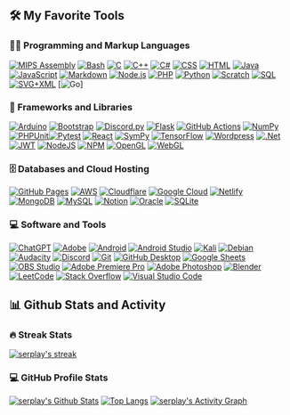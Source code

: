 

🛠️ My Favorite Tools
---------------------

### 👨‍💻 Programming and Markup Languages

[![MIPS Assembly](https://custom-icon-badges.demolab.com/badge/Assembly-525252.svg?logo=asm-hex&logoColor=white)](https://github.com/search?q=user%3ADenverCoder1+language%3Aassembly) [![Bash](https://img.shields.io/badge/Bash-121011.svg?logo=gnu-bash&logoColor=white)](https://github.com/search?q=user%3ADenverCoder1+language%3Abash) [![C](https://custom-icon-badges.demolab.com/badge/C-03599C.svg?logo=c-in-hexagon&logoColor=white)](https://github.com/search?q=user%3ADenverCoder1+language%3Ac) [![C++](https://custom-icon-badges.demolab.com/badge/C++-9C033A.svg?logo=cpp2&logoColor=white)](https://github.com/search?q=user%3ADenverCoder1+language%3Acpp) [![C#](https://custom-icon-badges.demolab.com/badge/C%23-68217A.svg?logo=cs2&logoColor=white)](https://github.com/search?q=user%3ADenverCoder1+language%3Acsharp) [![CSS](https://img.shields.io/badge/CSS-1572B6.svg?logo=css3&logoColor=white)](https://github.com/search?q=user%3ADenverCoder1+language%3Acss) [![HTML](https://img.shields.io/badge/HTML-E34F26.svg?logo=html5&logoColor=white)](https://github.com/search?q=user%3ADenverCoder1+language%3Ahtml) [![Java](https://custom-icon-badges.demolab.com/badge/Java-007396.svg?logo=java&logoColor=white)](https://github.com/search?q=user%3ADenverCoder1+language%3Ajava) [![JavaScript](https://img.shields.io/badge/JavaScript-F7DF1E.svg?logo=javascript&logoColor=black)](https://github.com/search?q=user%3ADenverCoder1+language%3Ajavascript) [![Markdown](https://img.shields.io/badge/Markdown-000000.svg?logo=markdown&logoColor=white)](https://github.com/search?q=user%3ADenverCoder1+language%3Amarkdown) [![Node.js](https://img.shields.io/badge/Node.js-43853D.svg?logo=node.js&logoColor=white)](https://github.com/search?q=user%3ADenverCoder1+language%3Ajavascript) [![PHP](https://img.shields.io/badge/PHP-777BB4.svg?logo=php&logoColor=white)](https://github.com/search?q=user%3ADenverCoder1+language%3Aphp) [![Python](https://img.shields.io/badge/Python-14354C.svg?logo=python&logoColor=white)](https://github.com/search?q=user%3ADenverCoder1+language%3Apython) [![Scratch](https://img.shields.io/badge/Scratch-4D97FF.svg?logo=scratch&logoColor=white)](https://github.com/search?q=user%3ADenverCoder1+language%3Ascratch) [![SQL](https://custom-icon-badges.demolab.com/badge/SQL-025E8C.svg?logo=database&logoColor=white)](https://github.com/search?q=user%3ADenverCoder1+language%3Asql) [![SVG+XML](https://img.shields.io/badge/SVG%2BXML-e0982c.svg?logo=svg&logoColor=white)](https://github.com/search?q=user%3ADenverCoder1+language%3Asvg) [![Go](https://img.shields.io/badge/go-%2300ADD8.svg?style=for-the-badge&logo=go&logoColor=white)]

### 🧰 Frameworks and Libraries

[![Arduino](https://img.shields.io/badge/-Arduino-00979D?logo=Arduino&logoColor=white)](#) [![Bootstrap](https://img.shields.io/badge/Bootstrap-7952B3.svg?logo=bootstrap&logoColor=white)](#) [![Discord.py](https://custom-icon-badges.demolab.com/badge/Discord.py-0d1620.svg?logo=dpy)](#) [![Flask](https://img.shields.io/badge/Flask-000000.svg?logo=flask&logoColor=white)](#) [![GitHub Actions](https://img.shields.io/badge/GitHub%20Actions-2671E5.svg?logo=github%20actions&logoColor=white)](#) [![NumPy](https://img.shields.io/badge/Numpy-013243.svg?logo=numpy&logoColor=white)](#) [![PHPUnit](https://custom-icon-badges.demolab.com/badge/PHPUnit-366488.svg?logo=test-tube&logoColor=white)](#)[![Pytest](https://img.shields.io/badge/Pytest-0A9EDC.svg?logo=pytest&logoColor=white)](#) [![React](https://img.shields.io/badge/React-20232a.svg?logo=react&logoColor=%2361DAFB)](#) [![SymPy](https://img.shields.io/badge/Sympy-3B5526.svg?logo=sympy&logoColor=white)](#) [![TensorFlow](https://img.shields.io/badge/TensorFlow-FF6F00.svg?logo=TensorFlow&logoColor=white)](#) [![Wordpress](https://img.shields.io/badge/Wordpress-21759B?logo=wordpress&logoColor=white)](#) [![.Net](https://img.shields.io/badge/.NET-5C2D91?style=for-the-badge&logo=.net&logoColor=white)](#) [![JWT](https://img.shields.io/badge/JWT-black?style=for-the-badge&logo=JSON%20web%20tokens)](#) [![NodeJS](https://img.shields.io/badge/node.js-6DA55F?style=for-the-badge&logo=node.js&logoColor=white)](#) [![NPM](https://img.shields.io/badge/NPM-%23CB3837.svg?style=for-the-badge&logo=npm&logoColor=white)](#) [![OpenGL](https://img.shields.io/badge/OpenGL-%23FFFFFF.svg?style=for-the-badge&logo=opengl)](#) [![WebGL](https://img.shields.io/badge/WebGL-990000?logo=webgl&logoColor=white&style=for-the-badge)](#)

### 🗄️ Databases and Cloud Hosting

[![GitHub Pages](https://img.shields.io/badge/GitHub%20Pages-327FC7.svg?logo=github&logoColor=white)](#) [![AWS](https://img.shields.io/badge/AWS-%23FF9900.svg?style=for-the-badge&logo=amazon-aws&logoColor=white)](#) [![Cloudflare](https://img.shields.io/badge/Cloudflare-F38020?style=for-the-badge&logo=Cloudflare&logoColor=white)](#) [![Google Cloud](https://img.shields.io/badge/GoogleCloud-%234285F4.svg?style=for-the-badge&logo=google-cloud&logoColor=white)](#) [![Netlify](https://img.shields.io/badge/netlify-%23000000.svg?style=for-the-badge&logo=netlify&logoColor=#00C7B7)](#) [![MongoDB](https://img.shields.io/badge/MongoDB-4ea94b.svg?logo=mongodb&logoColor=white)](#) [![MySQL](https://img.shields.io/badge/MySQL-00f.svg?logo=mysql&logoColor=white)](#) [![Notion](https://img.shields.io/badge/Notion-010101.svg?logo=notion&logoColor=white)](#) [![Oracle](https://img.shields.io/badge/Oracle-F00000.svg?logo=oracle&logoColor=white)](#) [![SQLite](https://img.shields.io/badge/SQLite-07405e.svg?logo=sqlite&logoColor=white)](#)

### 💻 Software and Tools

[![ChatGPT](https://img.shields.io/badge/chatGPT-74aa9c?style=for-the-badge&logo=openai&logoColor=white)](#) [![Adobe](https://img.shields.io/badge/Adobe-FF0000.svg?logo=adobe&logoColor=white)](#) [![Android](https://img.shields.io/badge/Android-3DDC84?logo=android&logoColor=white)](#) [![Android Studio](https://img.shields.io/badge/Android%20Studio-008678.svg?logo=android-studio&logoColor=white)](#) [![Kali](https://img.shields.io/badge/Kali-268BEE?style=for-the-badge&logo=kalilinux&logoColor=white)](#) [![Debian](https://img.shields.io/badge/Debian-D70A53?style=for-the-badge&logo=debian&logoColor=white)](#) [![Audacity](https://img.shields.io/badge/-Audacity-0000CC?logo=audacity&logoColor=white)](#) [![Discord](https://img.shields.io/badge/-Discord-5865F2.svg?logo=discord&logoColor=white)](#) [![Git](https://img.shields.io/badge/Git-F05033.svg?logo=git&logoColor=white)](#) [![GitHub Desktop](https://img.shields.io/badge/GitHub%20Desktop-8034A9.svg?logo=github&logoColor=white)](#) [![Google Sheets](https://img.shields.io/badge/Sheets-34A853.svg?logo=google%20sheets&logoColor=white)](#) [![OBS Studio](https://img.shields.io/badge/-OBS-302E31?logo=obs-studio&logoColor=white)](#) [![Adobe Premiere Pro](https://img.shields.io/badge/Adobe%20Premiere%20Pro-9999FF.svg?style=for-the-badge&logo=Adobe%20Premiere%20Pro&logoColor=white)](#) [![Adobe Photoshop](https://img.shields.io/badge/adobe%20photoshop-%2331A8FF.svg?style=for-the-badge&logo=adobe%20photoshop&logoColor=white)](#) [![Blender](https://img.shields.io/badge/blender-%23F5792A.svg?style=for-the-badge&logo=blender&logoColor=white)](#) [![LeetCode](https://img.shields.io/badge/LeetCode-000000?style=for-the-badge&logo=LeetCode&logoColor=#d16c06)](#) [![Stack Overflow](https://img.shields.io/badge/-Stack%20Overflow-FE7A16?logo=stack-overflow&logoColor=white)](#) [![Visual Studio Code](https://img.shields.io/badge/Visual%20Studio%20Code-0078d7.svg?logo=visual-studio-code&logoColor=white)](#)

📊 Github Stats and Activity
----------------------------

### 🔥 Streak Stats

[![serplay's streak](https://streak-stats.demolab.com/?user=serplay&theme=monokai-metallian&hide_border=true)](https://github.com/serplay/github-readme-streak-stats)

### 💻 GitHub Profile Stats

[![serplay's Github Stats](https://github-readme-stats.vercel.app/api/?username=serplay&show_icons=true&include_all_commits=true&count_private=true&theme=radical&hide_border=true&bg_color=1F222E&title_color=F85D7F&icon_color=F8D866)](https://github.com/anuraghazra/github-readme-stats) [![Top Langs](https://github-readme-stats.vercel.app/api/top-langs/?username=serplay&layout=compact&bg_color=1F222E&color=F8D866&line=F85D7F&point=FFFFFF&hide_border=true&theme=radical)](https://github.com/anuraghazra/github-readme-stats) [![serplay's Activity Graph](https://github-readme-activity-graph.vercel.app/graph/?username=serplay&bg_color=1F222E&color=F8D866&line=F85D7F&point=FFFFFF&hide_border=true&theme=radical)](https://github.com/ashutosh00710/github-readme-activity-graph)